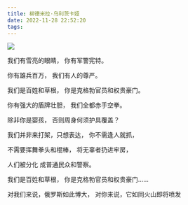 ```yaml
---
title: 柳德米拉·乌利茨卡娅
date: 2022-11-28 22:52:20
tags:
---
```

![](https://tva1.sinaimg.cn/large/008vxvgGgy1h8l8exckf3j30ka0f70uw.jpg)

我们有雪亮的眼睛，
你有军警宪特。

你有雄兵百万，
我们有人的尊严。

我们是百姓和草根，
你是克格勃官员和权贵豪门。

你有强大的盾牌壮胆，
我们全都赤手空拳。

除非你是婴孩，
否则周身何须护具覆盖？

我们并非来打架，只想表达，
你不需逢人就抓，

不需要挥舞拳头和棍棒，
将无辜者扔进牢房，

人们被分化
成普通民众和警察。

我们是百姓和草根，
你是克格勃官员和权贵豪门......

对我们来说，俄罗斯如此博大，
对你来说，它如同火山即将喷发
